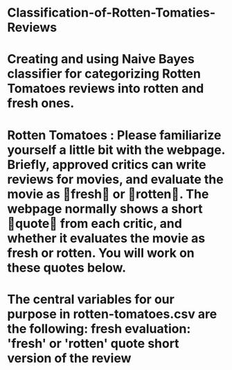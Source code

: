 # Classification-of-Rotten-Tomaties-Reviews

# Creating and using Naive Bayes classifier for categorizing Rotten Tomatoes reviews into rotten and fresh ones. 

# Rotten Tomatoes :  Please familiarize yourself a little bit with the webpage. Briefly, approved critics can write reviews for movies, and evaluate the movie as fresh or rotten. The webpage normally shows a short quote from each critic, and whether it evaluates the movie as fresh or rotten. You will work on these quotes below.

# The central variables for our purpose in rotten-tomatoes.csv are the following: fresh evaluation: 'fresh' or 'rotten' quote short version of the review
